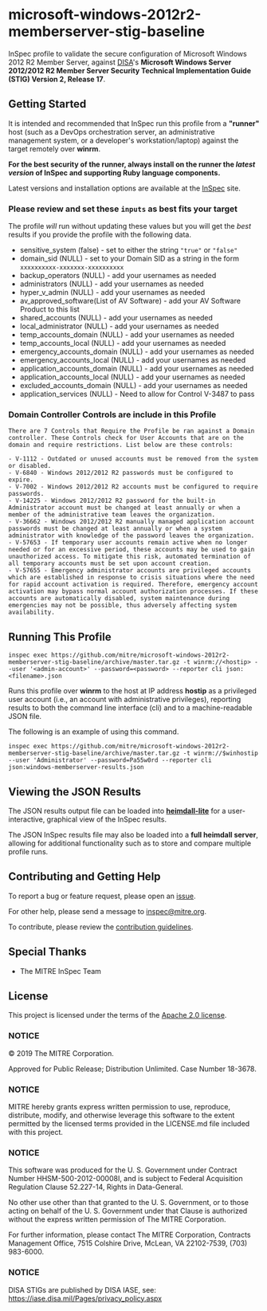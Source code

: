 # microsoft-windows-2012r2-memberserver-stig-baseline

InSpec profile to validate the secure configuration of Microsoft Windows 2012 R2 Member Server, against [DISA](https://iase.disa.mil/stigs/)'s **Microsoft Windows Server 2012/2012 R2 Member Server Security Technical Implementation Guide (STIG) Version 2, Release 17**.

## Getting Started  
It is intended and recommended that InSpec run this profile from a __"runner"__ host (such as a DevOps orchestration server, an administrative management system, or a developer's workstation/laptop) against the target remotely over __winrm__.

__For the best security of the runner, always install on the runner the _latest version_ of InSpec and supporting Ruby language components.__ 

Latest versions and installation options are available at the [InSpec](http://inspec.io/) site.

### Please review and set these `inputs` as best fits your target

The profile _will_ run without updating these values but you will get the _best_ results if you provide the profile with the following data.

- sensitive_system (false) - set to either the string `"true"` or `"false"`
- domain_sid (NULL) - set to your Domain SID as a string in the form `xxxxxxxxxx-xxxxxxx-xxxxxxxxxx`
- backup_operators (NULL) - add your usernames as needed
- administrators (NULL) - add your usernames as needed
- hyper_v_admin (NULL) - add your usernames as needed
- av_approved_software(List of AV Software) - add your AV Software Product to this list
- shared_accounts (NULL) - add your usernames as needed
- local_administrator (NULL) - add your usernames as needed
- temp_accounts_domain (NULL) - add your usernames as needed
- temp_accounts_local (NULL) - add your usernames as needed
- emergency_accounts_domain (NULL) - add your usernames as needed
- emergency_accounts_local (NULL) - add your usernames as needed
- application_accounts_domain (NULL) - add your usernames as needed
- application_accounts_local (NULL) - add your usernames as needed
- excluded_accounts_domain (NULL) - add your usernames as needed
- application_services (NULL) - Need to allow for Control V-3487 to pass

### Domain Controller Controls are include in this Profile
    
    There are 7 Controls that Require the Profile be ran against a Domain controller. These Controls check for User Accounts that are on the domain and require restrictions. List below are these controls:

    - V-1112 - Outdated or unused accounts must be removed from the system or disabled.
    - V-6840 - Windows 2012/2012 R2 passwords must be configured to expire.
    - V-7002 - Windows 2012/2012 R2 accounts must be configured to require passwords.
    - V-14225 - Windows 2012/2012 R2 password for the built-in Administrator account must be changed at least annually or when a member of the administrative team leaves the organization.
    - V-36662 - Windows 2012/2012 R2 manually managed application account passwords must be changed at least annually or when a system administrator with knowledge of the password leaves the organization.
    - V-57653 - If temporary user accounts remain active when no longer needed or for an excessive period, these accounts may be used to gain unauthorized access. To mitigate this risk, automated termination of all temporary accounts must be set upon account creation.
    - V-57655 - Emergency administrator accounts are privileged accounts which are established in response to crisis situations where the need for rapid account activation is required. Therefore, emergency account activation may bypass normal account authorization processes. If these accounts are automatically disabled, system maintenance during emergencies may not be possible, thus adversely affecting system availability.

## Running This Profile

    inspec exec https://github.com/mitre/microsoft-windows-2012r2-memberserver-stig-baseline/archive/master.tar.gz -t winrm://<hostip> --user '<admin-account>' --password=<password> --reporter cli json:<filename>.json

Runs this profile over __winrm__ to the host at IP address __hostip__ as a privileged user account (i.e., an account with administrative privileges), reporting results to both the command line interface (cli) and to a machine-readable JSON file. 
    
The following is an example of using this command. 

    inspec exec https://github.com/mitre/microsoft-windows-2012r2-memberserver-stig-baseline/archive/master.tar.gz -t winrm://$winhostip --user 'Administrator' --password=Pa55w0rd --reporter cli json:windows-memberserver-results.json

## Viewing the JSON Results

The JSON results output file can be loaded into __[heimdall-lite](https://mitre.github.io/heimdall-lite/)__ for a user-interactive, graphical view of the InSpec results. 

The JSON InSpec results file may also be loaded into a __full heimdall server__, allowing for additional functionality such as to store and compare multiple profile runs.

## Contributing and Getting Help
To report a bug or feature request, please open an [issue](https://github.com/mitre/microsoft-windows-2012r2-memberserver-stig-baseline/issues/new).

For other help, please send a message to [inspec@mitre.org](mailto:inspec@mitre.org).

To contribute, please review the [contribution guidelines](https://github.com/mitre/docs-mitre-inspec/blob/master/CONTRIBUTING.md).

## Special Thanks

- The MITRE InSpec Team

## License 

This project is licensed under the terms of the [Apache 2.0 license](https://github.com/mitre/microsoft-windows-2012r2-memberserver-stig-baseline/blob/master/LICENSE.md).

### NOTICE

© 2019 The MITRE Corporation.  

Approved for Public Release; Distribution Unlimited. Case Number 18-3678.  

### NOTICE
MITRE hereby grants express written permission to use, reproduce, distribute, modify, and otherwise leverage this software to the extent permitted by the licensed terms provided in the LICENSE.md file included with this project.

### NOTICE  

This software was produced for the U. S. Government under Contract Number HHSM-500-2012-00008I, and is subject to Federal Acquisition Regulation Clause 52.227-14, Rights in Data-General.  

No other use other than that granted to the U. S. Government, or to those acting on behalf of the U. S. Government under that Clause is authorized without the express written permission of The MITRE Corporation. 

For further information, please contact The MITRE Corporation, Contracts Management Office, 7515 Colshire Drive, McLean, VA  22102-7539, (703) 983-6000.  

### NOTICE

DISA STIGs are published by DISA IASE, see: https://iase.disa.mil/Pages/privacy_policy.aspx   
